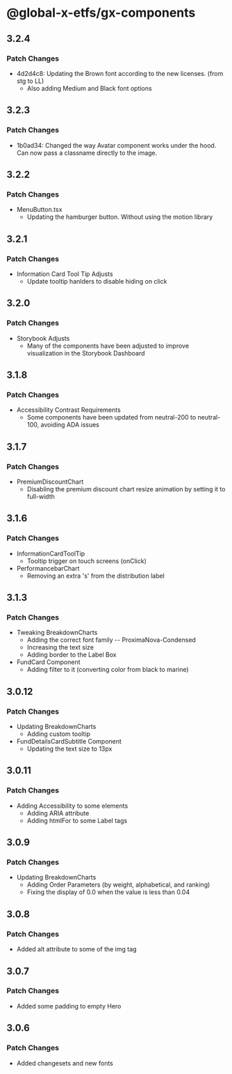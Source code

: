 # @global-x-etfs/gx-components

## 3.2.4

### Patch Changes

- 4d2d4c8: Updating the Brown font according to the new licenses. (from stg to LL)
  - Also adding Medium and Black font options

## 3.2.3

### Patch Changes

- 1b0ad34: Changed the way Avatar component works under the hood. Can now pass a classname directly to the image.

## 3.2.2

### Patch Changes

- MenuButton.tsx
  - Updating the hamburger button. Without using the motion library

## 3.2.1

### Patch Changes

- Information Card Tool Tip Adjusts
  - Update tooltip hanlders to disable hiding on click

## 3.2.0

### Patch Changes

- Storybook Adjusts
  - Many of the components have been adjusted to improve visualization in the Storybook Dashboard

## 3.1.8

### Patch Changes

- Accessibility Contrast Requirements
  - Some components have been updated from neutral-200 to neutral-100, avoiding ADA issues

## 3.1.7

### Patch Changes

- PremiumDiscountChart
  - Disabling the premium discount chart resize animation by setting it to full-width

## 3.1.6

### Patch Changes

- InformationCardToolTip
  - Tooltip trigger on touch screens (onClick)
- PerformancebarChart
  - Removing an extra 's' from the distribution label

## 3.1.3

### Patch Changes

- Tweaking BreakdownCharts
  - Adding the correct font family -- ProximaNova-Condensed
  - Increasing the text size
  - Adding border to the Label Box
- FundCard Component
  - Adding filter to it (converting color from black to marine)

## 3.0.12

### Patch Changes

- Updating BreakdownCharts
  - Adding custom tooltip
- FundDetailsCardSubtitle Component
  - Updating the text size to 13px

## 3.0.11

### Patch Changes

- Adding Accessibility to some elements
  - Adding ARIA attribute
  - Adding htmlFor to some Label tags

## 3.0.9

### Patch Changes

- Updating BreakdownCharts
  - Adding Order Parameters (by weight, alphabetical, and ranking)
  - Fixing the display of 0.0 when the value is less than 0.04

## 3.0.8

### Patch Changes

- Added alt attribute to some of the img tag

## 3.0.7

### Patch Changes

- Added some padding to empty Hero

## 3.0.6

### Patch Changes

- Added changesets and new fonts
